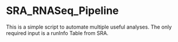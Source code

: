# SRA_RNASeq_Pipeline
This is a simple script to automate multiple useful analyses. The only required input is a runInfo Table from SRA.
